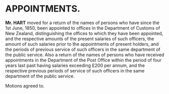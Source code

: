 # APPOINTMENTS.

**Mr. HART** moved for a return of the names of persons who have since the 1st June, 1850, been appointed to offices in the Department of Customs of New Zealand, distinguishing the offices to which they have been appointed, and the respective amounts of the present salaries of such officers, the amount of such salaries prior to the appointments of present holders, and the periods of previous service of such officers in the same department of the public service. Also a return of the names of persons who have received appointments in the Department of the Post Office within the period of four years last past having salaries exceeding £200 per annum, and the respective previous periods of service of such officers in the same department of the public service.

Motions agreed to.
